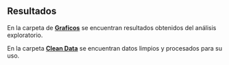 ## Resultados

En la carpeta de [**Graficos**](Graficos) se encuentran resultados obtenidos del análisis exploratorio.

En la carpeta [**Clean Data**](Clean_Data) se encuentran datos limpios y procesados para su uso.